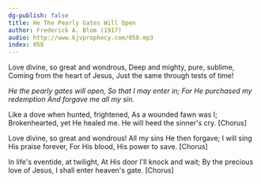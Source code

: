 ```yaml
---
dg-publish: false
title: He The Pearly Gates Will Open
author: Frederick A. Blom (1917)
audio: http://www.kjvprophecy.com/058.mp3
index: 058
---
```


Love divine, so great and wondrous,
Deep and mighty, pure, sublime,
Coming from the heart of Jesus,
Just the same through tests of time!

*He the pearly gates will open,
So that I may enter in;
For He purchased my redemption
And forgave me all my sin.*

Like a dove when hunted, frightened,
As a wounded fawn was I;
Brokenhearted, yet He healed me.
He will heed the sinner's cry. [Chorus]

Love divine, so great and wondrous!
All my sins He then forgave;
I will sing His praise forever,
For His blood, His power to save. [Chorus]

In life's eventide, at twilight,
At His door I'll knock and wait;
By the precious love of Jesus,
I shall enter heaven's gate. [Chorus]